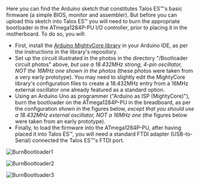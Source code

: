 Here you can find the Arduino sketch that constitutes Talos ES™'s basic firmware (a simple BIOS, monitor and assembler). But before you can upload this sketch into Talos ES™ you will need to burn the appropriate bootloader in the ATmega1284P-PU I/O controller, prior to placing it in the motherboard. To do so, you will:
<UL>
  <LI>First, install the <a href="https://github.com/MCUdude/MightyCore">Arduino MightyCore library</a> in your Arduino IDE, as per the instructions in the library's repository.</LI>
  <LI>Set up the circuit illustrated in the photos in the directory "/Bootloader circuit photos" above, <i>but use a 18.432MHz strong, 4-pin oscillator, NOT the 16MHz one shown in the photos</i> (these photos were taken from a very early prototype). You may need to slightly edit the MightyCore library's configuration files to create a 18.432MHz entry from a 16MHz external oscillator one already featured as a standard option.</LI>
  <LI>Using an Arduino Uno as programmer ("Arduino as ISP (MightyCore)"), burn the bootloader on the ATmega1284P-PU in the breadboard, as per the configuration shown in the figures below, <i>except that you should use a 18.432MHz external oscillator, NOT a 16MHz one</i> (the figures below were taken from an early prototype).</LI>
  <LI>Finally, to load the firmware into the ATmega1284P-PU, after having placed it into Talos ES™, you will need a standard FTDI adapter (USB-to-Serial) connected the Talos ES™'s FTDI port.</LI>
</UL>

![BurnBootloader1](https://github.com/TheByteAttic/TalosES/assets/69539226/14295e4b-fa40-4898-b9ec-f8741cb7693e)

![BurnBootloader2](https://github.com/TheByteAttic/TalosES/assets/69539226/5aadc621-fdaf-4eb9-ae8a-346e10df09f8)

![BurnBootloader3](https://github.com/TheByteAttic/TalosES/assets/69539226/a9f66a7a-db7e-4331-b613-80ede04c115c)
